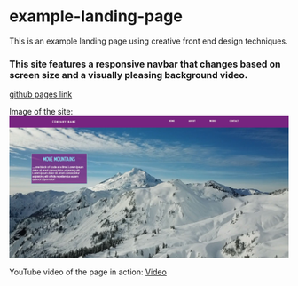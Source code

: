 # example-landing-page
This is an example landing page using creative front end design techniques.
### This site features a responsive navbar that changes based on screen size and a visually pleasing background video.

[github pages link](https://jordanmesibov.github.io/example-landing-page/)

Image of the site:
![image of the site](ReadMeMaterials/siteImage.JPG "image of the site")

[image of the site]: ReadMeMaterials/siteImage.JPG "image of the site"

YouTube video of the page in action:
[Video](https://www.youtube.com/watch?v=zIfPW_a536c)